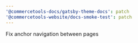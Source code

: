 ```yaml
---
'@commercetools-docs/gatsby-theme-docs': patch
'@commercetools-website/docs-smoke-test': patch
---
```


Fix anchor navigation between pages
